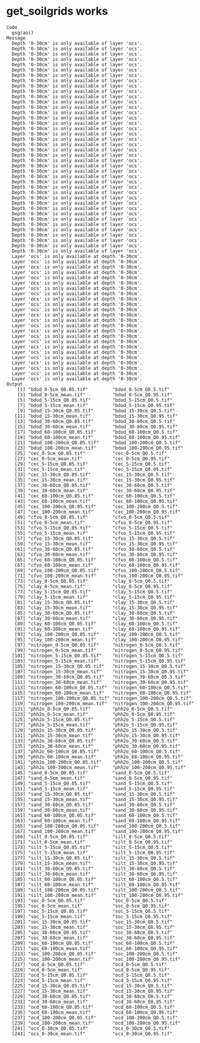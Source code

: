 # get_soilgrids works

    Code
      gsg(aoi)
    Message
      Depth '0-30cm' is only available of layer 'ocs'.
      Depth '0-30cm' is only available of layer 'ocs'.
      Depth '0-30cm' is only available of layer 'ocs'.
      Depth '0-30cm' is only available of layer 'ocs'.
      Depth '0-30cm' is only available of layer 'ocs'.
      Depth '0-30cm' is only available of layer 'ocs'.
      Depth '0-30cm' is only available of layer 'ocs'.
      Depth '0-30cm' is only available of layer 'ocs'.
      Depth '0-30cm' is only available of layer 'ocs'.
      Depth '0-30cm' is only available of layer 'ocs'.
      Depth '0-30cm' is only available of layer 'ocs'.
      Depth '0-30cm' is only available of layer 'ocs'.
      Depth '0-30cm' is only available of layer 'ocs'.
      Depth '0-30cm' is only available of layer 'ocs'.
      Depth '0-30cm' is only available of layer 'ocs'.
      Depth '0-30cm' is only available of layer 'ocs'.
      Depth '0-30cm' is only available of layer 'ocs'.
      Depth '0-30cm' is only available of layer 'ocs'.
      Depth '0-30cm' is only available of layer 'ocs'.
      Depth '0-30cm' is only available of layer 'ocs'.
      Depth '0-30cm' is only available of layer 'ocs'.
      Depth '0-30cm' is only available of layer 'ocs'.
      Depth '0-30cm' is only available of layer 'ocs'.
      Depth '0-30cm' is only available of layer 'ocs'.
      Depth '0-30cm' is only available of layer 'ocs'.
      Depth '0-30cm' is only available of layer 'ocs'.
      Depth '0-30cm' is only available of layer 'ocs'.
      Depth '0-30cm' is only available of layer 'ocs'.
      Depth '0-30cm' is only available of layer 'ocs'.
      Depth '0-30cm' is only available of layer 'ocs'.
      Depth '0-30cm' is only available of layer 'ocs'.
      Depth '0-30cm' is only available of layer 'ocs'.
      Depth '0-30cm' is only available of layer 'ocs'.
      Depth '0-30cm' is only available of layer 'ocs'.
      Depth '0-30cm' is only available of layer 'ocs'.
      Depth '0-30cm' is only available of layer 'ocs'.
      Depth '0-30cm' is only available of layer 'ocs'.
      Depth '0-30cm' is only available of layer 'ocs'.
      Depth '0-30cm' is only available of layer 'ocs'.
      Depth '0-30cm' is only available of layer 'ocs'.
      Layer 'ocs' is only available at depth '0-30cm'.
      Layer 'ocs' is only available at depth '0-30cm'.
      Layer 'ocs' is only available at depth '0-30cm'.
      Layer 'ocs' is only available at depth '0-30cm'.
      Layer 'ocs' is only available at depth '0-30cm'.
      Layer 'ocs' is only available at depth '0-30cm'.
      Layer 'ocs' is only available at depth '0-30cm'.
      Layer 'ocs' is only available at depth '0-30cm'.
      Layer 'ocs' is only available at depth '0-30cm'.
      Layer 'ocs' is only available at depth '0-30cm'.
      Layer 'ocs' is only available at depth '0-30cm'.
      Layer 'ocs' is only available at depth '0-30cm'.
      Layer 'ocs' is only available at depth '0-30cm'.
      Layer 'ocs' is only available at depth '0-30cm'.
      Layer 'ocs' is only available at depth '0-30cm'.
      Layer 'ocs' is only available at depth '0-30cm'.
      Layer 'ocs' is only available at depth '0-30cm'.
      Layer 'ocs' is only available at depth '0-30cm'.
      Layer 'ocs' is only available at depth '0-30cm'.
      Layer 'ocs' is only available at depth '0-30cm'.
      Layer 'ocs' is only available at depth '0-30cm'.
      Layer 'ocs' is only available at depth '0-30cm'.
      Layer 'ocs' is only available at depth '0-30cm'.
      Layer 'ocs' is only available at depth '0-30cm'.
    Output
        [1] "bdod_0-5cm_Q0.05.tif"         "bdod_0-5cm_Q0.5.tif"         
        [3] "bdod_0-5cm_mean.tif"          "bdod_0-5cm_Q0.95.tif"        
        [5] "bdod_5-15cm_Q0.05.tif"        "bdod_5-15cm_Q0.5.tif"        
        [7] "bdod_5-15cm_mean.tif"         "bdod_5-15cm_Q0.95.tif"       
        [9] "bdod_15-30cm_Q0.05.tif"       "bdod_15-30cm_Q0.5.tif"       
       [11] "bdod_15-30cm_mean.tif"        "bdod_15-30cm_Q0.95.tif"      
       [13] "bdod_30-60cm_Q0.05.tif"       "bdod_30-60cm_Q0.5.tif"       
       [15] "bdod_30-60cm_mean.tif"        "bdod_30-60cm_Q0.95.tif"      
       [17] "bdod_60-100cm_Q0.05.tif"      "bdod_60-100cm_Q0.5.tif"      
       [19] "bdod_60-100cm_mean.tif"       "bdod_60-100cm_Q0.95.tif"     
       [21] "bdod_100-200cm_Q0.05.tif"     "bdod_100-200cm_Q0.5.tif"     
       [23] "bdod_100-200cm_mean.tif"      "bdod_100-200cm_Q0.95.tif"    
       [25] "cec_0-5cm_Q0.05.tif"          "cec_0-5cm_Q0.5.tif"          
       [27] "cec_0-5cm_mean.tif"           "cec_0-5cm_Q0.95.tif"         
       [29] "cec_5-15cm_Q0.05.tif"         "cec_5-15cm_Q0.5.tif"         
       [31] "cec_5-15cm_mean.tif"          "cec_5-15cm_Q0.95.tif"        
       [33] "cec_15-30cm_Q0.05.tif"        "cec_15-30cm_Q0.5.tif"        
       [35] "cec_15-30cm_mean.tif"         "cec_15-30cm_Q0.95.tif"       
       [37] "cec_30-60cm_Q0.05.tif"        "cec_30-60cm_Q0.5.tif"        
       [39] "cec_30-60cm_mean.tif"         "cec_30-60cm_Q0.95.tif"       
       [41] "cec_60-100cm_Q0.05.tif"       "cec_60-100cm_Q0.5.tif"       
       [43] "cec_60-100cm_mean.tif"        "cec_60-100cm_Q0.95.tif"      
       [45] "cec_100-200cm_Q0.05.tif"      "cec_100-200cm_Q0.5.tif"      
       [47] "cec_100-200cm_mean.tif"       "cec_100-200cm_Q0.95.tif"     
       [49] "cfvo_0-5cm_Q0.05.tif"         "cfvo_0-5cm_Q0.5.tif"         
       [51] "cfvo_0-5cm_mean.tif"          "cfvo_0-5cm_Q0.95.tif"        
       [53] "cfvo_5-15cm_Q0.05.tif"        "cfvo_5-15cm_Q0.5.tif"        
       [55] "cfvo_5-15cm_mean.tif"         "cfvo_5-15cm_Q0.95.tif"       
       [57] "cfvo_15-30cm_Q0.05.tif"       "cfvo_15-30cm_Q0.5.tif"       
       [59] "cfvo_15-30cm_mean.tif"        "cfvo_15-30cm_Q0.95.tif"      
       [61] "cfvo_30-60cm_Q0.05.tif"       "cfvo_30-60cm_Q0.5.tif"       
       [63] "cfvo_30-60cm_mean.tif"        "cfvo_30-60cm_Q0.95.tif"      
       [65] "cfvo_60-100cm_Q0.05.tif"      "cfvo_60-100cm_Q0.5.tif"      
       [67] "cfvo_60-100cm_mean.tif"       "cfvo_60-100cm_Q0.95.tif"     
       [69] "cfvo_100-200cm_Q0.05.tif"     "cfvo_100-200cm_Q0.5.tif"     
       [71] "cfvo_100-200cm_mean.tif"      "cfvo_100-200cm_Q0.95.tif"    
       [73] "clay_0-5cm_Q0.05.tif"         "clay_0-5cm_Q0.5.tif"         
       [75] "clay_0-5cm_mean.tif"          "clay_0-5cm_Q0.95.tif"        
       [77] "clay_5-15cm_Q0.05.tif"        "clay_5-15cm_Q0.5.tif"        
       [79] "clay_5-15cm_mean.tif"         "clay_5-15cm_Q0.95.tif"       
       [81] "clay_15-30cm_Q0.05.tif"       "clay_15-30cm_Q0.5.tif"       
       [83] "clay_15-30cm_mean.tif"        "clay_15-30cm_Q0.95.tif"      
       [85] "clay_30-60cm_Q0.05.tif"       "clay_30-60cm_Q0.5.tif"       
       [87] "clay_30-60cm_mean.tif"        "clay_30-60cm_Q0.95.tif"      
       [89] "clay_60-100cm_Q0.05.tif"      "clay_60-100cm_Q0.5.tif"      
       [91] "clay_60-100cm_mean.tif"       "clay_60-100cm_Q0.95.tif"     
       [93] "clay_100-200cm_Q0.05.tif"     "clay_100-200cm_Q0.5.tif"     
       [95] "clay_100-200cm_mean.tif"      "clay_100-200cm_Q0.95.tif"    
       [97] "nitrogen_0-5cm_Q0.05.tif"     "nitrogen_0-5cm_Q0.5.tif"     
       [99] "nitrogen_0-5cm_mean.tif"      "nitrogen_0-5cm_Q0.95.tif"    
      [101] "nitrogen_5-15cm_Q0.05.tif"    "nitrogen_5-15cm_Q0.5.tif"    
      [103] "nitrogen_5-15cm_mean.tif"     "nitrogen_5-15cm_Q0.95.tif"   
      [105] "nitrogen_15-30cm_Q0.05.tif"   "nitrogen_15-30cm_Q0.5.tif"   
      [107] "nitrogen_15-30cm_mean.tif"    "nitrogen_15-30cm_Q0.95.tif"  
      [109] "nitrogen_30-60cm_Q0.05.tif"   "nitrogen_30-60cm_Q0.5.tif"   
      [111] "nitrogen_30-60cm_mean.tif"    "nitrogen_30-60cm_Q0.95.tif"  
      [113] "nitrogen_60-100cm_Q0.05.tif"  "nitrogen_60-100cm_Q0.5.tif"  
      [115] "nitrogen_60-100cm_mean.tif"   "nitrogen_60-100cm_Q0.95.tif" 
      [117] "nitrogen_100-200cm_Q0.05.tif" "nitrogen_100-200cm_Q0.5.tif" 
      [119] "nitrogen_100-200cm_mean.tif"  "nitrogen_100-200cm_Q0.95.tif"
      [121] "phh2o_0-5cm_Q0.05.tif"        "phh2o_0-5cm_Q0.5.tif"        
      [123] "phh2o_0-5cm_mean.tif"         "phh2o_0-5cm_Q0.95.tif"       
      [125] "phh2o_5-15cm_Q0.05.tif"       "phh2o_5-15cm_Q0.5.tif"       
      [127] "phh2o_5-15cm_mean.tif"        "phh2o_5-15cm_Q0.95.tif"      
      [129] "phh2o_15-30cm_Q0.05.tif"      "phh2o_15-30cm_Q0.5.tif"      
      [131] "phh2o_15-30cm_mean.tif"       "phh2o_15-30cm_Q0.95.tif"     
      [133] "phh2o_30-60cm_Q0.05.tif"      "phh2o_30-60cm_Q0.5.tif"      
      [135] "phh2o_30-60cm_mean.tif"       "phh2o_30-60cm_Q0.95.tif"     
      [137] "phh2o_60-100cm_Q0.05.tif"     "phh2o_60-100cm_Q0.5.tif"     
      [139] "phh2o_60-100cm_mean.tif"      "phh2o_60-100cm_Q0.95.tif"    
      [141] "phh2o_100-200cm_Q0.05.tif"    "phh2o_100-200cm_Q0.5.tif"    
      [143] "phh2o_100-200cm_mean.tif"     "phh2o_100-200cm_Q0.95.tif"   
      [145] "sand_0-5cm_Q0.05.tif"         "sand_0-5cm_Q0.5.tif"         
      [147] "sand_0-5cm_mean.tif"          "sand_0-5cm_Q0.95.tif"        
      [149] "sand_5-15cm_Q0.05.tif"        "sand_5-15cm_Q0.5.tif"        
      [151] "sand_5-15cm_mean.tif"         "sand_5-15cm_Q0.95.tif"       
      [153] "sand_15-30cm_Q0.05.tif"       "sand_15-30cm_Q0.5.tif"       
      [155] "sand_15-30cm_mean.tif"        "sand_15-30cm_Q0.95.tif"      
      [157] "sand_30-60cm_Q0.05.tif"       "sand_30-60cm_Q0.5.tif"       
      [159] "sand_30-60cm_mean.tif"        "sand_30-60cm_Q0.95.tif"      
      [161] "sand_60-100cm_Q0.05.tif"      "sand_60-100cm_Q0.5.tif"      
      [163] "sand_60-100cm_mean.tif"       "sand_60-100cm_Q0.95.tif"     
      [165] "sand_100-200cm_Q0.05.tif"     "sand_100-200cm_Q0.5.tif"     
      [167] "sand_100-200cm_mean.tif"      "sand_100-200cm_Q0.95.tif"    
      [169] "silt_0-5cm_Q0.05.tif"         "silt_0-5cm_Q0.5.tif"         
      [171] "silt_0-5cm_mean.tif"          "silt_0-5cm_Q0.95.tif"        
      [173] "silt_5-15cm_Q0.05.tif"        "silt_5-15cm_Q0.5.tif"        
      [175] "silt_5-15cm_mean.tif"         "silt_5-15cm_Q0.95.tif"       
      [177] "silt_15-30cm_Q0.05.tif"       "silt_15-30cm_Q0.5.tif"       
      [179] "silt_15-30cm_mean.tif"        "silt_15-30cm_Q0.95.tif"      
      [181] "silt_30-60cm_Q0.05.tif"       "silt_30-60cm_Q0.5.tif"       
      [183] "silt_30-60cm_mean.tif"        "silt_30-60cm_Q0.95.tif"      
      [185] "silt_60-100cm_Q0.05.tif"      "silt_60-100cm_Q0.5.tif"      
      [187] "silt_60-100cm_mean.tif"       "silt_60-100cm_Q0.95.tif"     
      [189] "silt_100-200cm_Q0.05.tif"     "silt_100-200cm_Q0.5.tif"     
      [191] "silt_100-200cm_mean.tif"      "silt_100-200cm_Q0.95.tif"    
      [193] "soc_0-5cm_Q0.05.tif"          "soc_0-5cm_Q0.5.tif"          
      [195] "soc_0-5cm_mean.tif"           "soc_0-5cm_Q0.95.tif"         
      [197] "soc_5-15cm_Q0.05.tif"         "soc_5-15cm_Q0.5.tif"         
      [199] "soc_5-15cm_mean.tif"          "soc_5-15cm_Q0.95.tif"        
      [201] "soc_15-30cm_Q0.05.tif"        "soc_15-30cm_Q0.5.tif"        
      [203] "soc_15-30cm_mean.tif"         "soc_15-30cm_Q0.95.tif"       
      [205] "soc_30-60cm_Q0.05.tif"        "soc_30-60cm_Q0.5.tif"        
      [207] "soc_30-60cm_mean.tif"         "soc_30-60cm_Q0.95.tif"       
      [209] "soc_60-100cm_Q0.05.tif"       "soc_60-100cm_Q0.5.tif"       
      [211] "soc_60-100cm_mean.tif"        "soc_60-100cm_Q0.95.tif"      
      [213] "soc_100-200cm_Q0.05.tif"      "soc_100-200cm_Q0.5.tif"      
      [215] "soc_100-200cm_mean.tif"       "soc_100-200cm_Q0.95.tif"     
      [217] "ocd_0-5cm_Q0.05.tif"          "ocd_0-5cm_Q0.5.tif"          
      [219] "ocd_0-5cm_mean.tif"           "ocd_0-5cm_Q0.95.tif"         
      [221] "ocd_5-15cm_Q0.05.tif"         "ocd_5-15cm_Q0.5.tif"         
      [223] "ocd_5-15cm_mean.tif"          "ocd_5-15cm_Q0.95.tif"        
      [225] "ocd_15-30cm_Q0.05.tif"        "ocd_15-30cm_Q0.5.tif"        
      [227] "ocd_15-30cm_mean.tif"         "ocd_15-30cm_Q0.95.tif"       
      [229] "ocd_30-60cm_Q0.05.tif"        "ocd_30-60cm_Q0.5.tif"        
      [231] "ocd_30-60cm_mean.tif"         "ocd_30-60cm_Q0.95.tif"       
      [233] "ocd_60-100cm_Q0.05.tif"       "ocd_60-100cm_Q0.5.tif"       
      [235] "ocd_60-100cm_mean.tif"        "ocd_60-100cm_Q0.95.tif"      
      [237] "ocd_100-200cm_Q0.05.tif"      "ocd_100-200cm_Q0.5.tif"      
      [239] "ocd_100-200cm_mean.tif"       "ocd_100-200cm_Q0.95.tif"     
      [241] "ocs_0-30cm_Q0.05.tif"         "ocs_0-30cm_Q0.5.tif"         
      [243] "ocs_0-30cm_mean.tif"          "ocs_0-30cm_Q0.95.tif"        

